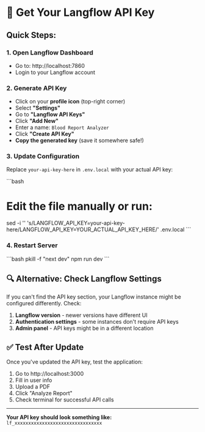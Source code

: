 # 🔑 Get Your Langflow API Key

## Quick Steps:

### 1. Open Langflow Dashboard
- Go to: http://localhost:7860
- Login to your Langflow account

### 2. Generate API Key
- Click on your **profile icon** (top-right corner)
- Select **"Settings"**
- Go to **"Langflow API Keys"**
- Click **"Add New"**
- Enter a name: `Blood Report Analyzer`
- Click **"Create API Key"**
- **Copy the generated key** (save it somewhere safe!)

### 3. Update Configuration
Replace `your-api-key-here` in `.env.local` with your actual API key:

\`\`\`bash
# Edit the file manually or run:
sed -i '' 's/LANGFLOW_API_KEY=your-api-key-here/LANGFLOW_API_KEY=YOUR_ACTUAL_API_KEY_HERE/' .env.local
\`\`\`

### 4. Restart Server
\`\`\`bash
pkill -f "next dev"
npm run dev
\`\`\`

## 🔍 Alternative: Check Langflow Settings

If you can't find the API key section, your Langflow instance might be configured differently. Check:

1. **Langflow version** - newer versions have different UI
2. **Authentication settings** - some instances don't require API keys
3. **Admin panel** - API keys might be in a different location

## ✅ Test After Update

Once you've updated the API key, test the application:
1. Go to http://localhost:3000
2. Fill in user info
3. Upload a PDF
4. Click "Analyze Report"
5. Check terminal for successful API calls

---

**Your API key should look something like:** `lf_xxxxxxxxxxxxxxxxxxxxxxxxxxxxxxxx`
